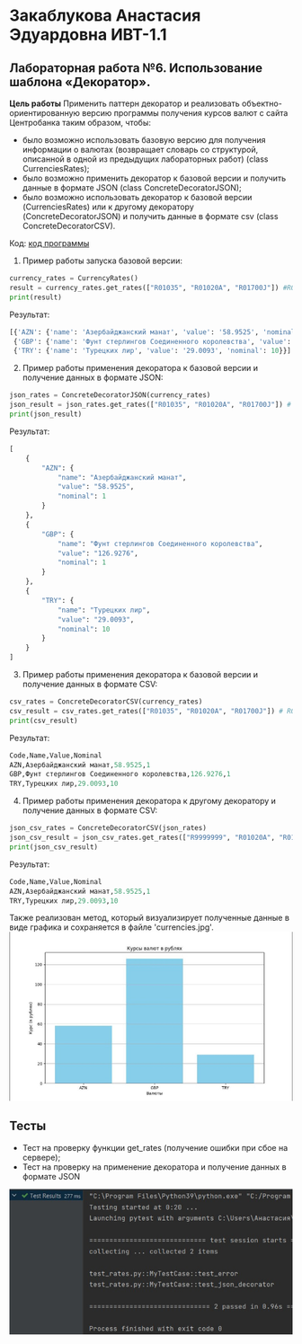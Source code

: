 # Закаблукова Анастасия Эдуардовна ИВТ-1.1
## Лабораторная работа №6. Использование шаблона «Декоратор».

**Цель работы**
Применить паттерн декоратор и реализовать объектно-ориентированную версию программы получения курсов валют с сайта Центробанка таким образом, чтобы:
- было возможно использовать базовую версию для получения информации о валютах (возвращает словарь со структурой, описанной в одной из предыдущих лабораторных работ) (class CurrenciesRates);
- было возможно применить декоратор к базовой версии и получить данные в формате JSON (class ConcreteDecoratorJSON);
- было возможно использовать декоратор к базовой версии (CurrenciesRates) или к другому декоратору (ConcreteDecoratorJSON) и получить данные в формате csv (class ConcreteDecoratorCSV).

Код:
[код программы](main.py)

1. Пример работы запуска базовой версии:
```python
currency_rates = CurrencyRates()
result = currency_rates.get_rates(["R01035", "R01020A", "R01700J"]) #R01035
print(result)
```
Результат:  
```python
[{'AZN': {'name': 'Азербайджанский манат', 'value': '58.9525', 'nominal': 1}}, 
 {'GBP': {'name': 'Фунт стерлингов Соединенного королевства', 'value': '126.9276', 'nominal': 1}}, 
 {'TRY': {'name': 'Турецких лир', 'value': '29.0093', 'nominal': 10}}]

```

2. Пример работы применения декоратора к базовой версии и получение данных в формате JSON:
```python
json_rates = ConcreteDecoratorJSON(currency_rates)
json_result = json_rates.get_rates(["R01035", "R01020A", "R01700J"]) # R01035
print(json_result)
```
Результат:
```python
[
    {
        "AZN": {
            "name": "Азербайджанский манат",
            "value": "58.9525",
            "nominal": 1
        }
    },
    {
        "GBP": {
            "name": "Фунт стерлингов Соединенного королевства",
            "value": "126.9276",
            "nominal": 1
        }
    },
    {
        "TRY": {
            "name": "Турецких лир",
            "value": "29.0093",
            "nominal": 10
        }
    }
]
```

3. Пример работы применения декоратора к базовой версии и получение данных в формате CSV:
```python
csv_rates = ConcreteDecoratorCSV(currency_rates)
csv_result = csv_rates.get_rates(["R01035", "R01020A", "R01700J"]) # R01035
print(csv_result)
```
Результат:
```python
Code,Name,Value,Nominal
AZN,Азербайджанский манат,58.9525,1
GBP,Фунт стерлингов Соединенного королевства,126.9276,1
TRY,Турецких лир,29.0093,10
```

4. Пример работы применения декоратора к другому декоратору и получение данных в формате CSV:
```python
json_csv_rates = ConcreteDecoratorCSV(json_rates)
json_csv_result = json_csv_rates.get_rates(["R9999999", "R01020A", "R01700J"]) # R01035
print(json_csv_result)
```
Результат:
```python
Code,Name,Value,Nominal
AZN,Азербайджанский манат,58.9525,1
TRY,Турецких лир,29.0093,10
```

Также реализован метод, который визуализирует полученные данные в виде графика и сохраняется в файле 'currencies.jpg'.  
![](image_report/1.jpg)

## Тесты
* Тест на проверку функции get_rates (получение ошибки при сбое на сервере);
* Тест на проверку на применение декоратора и получение данных в формате JSON

![](image_report/2.jpg)